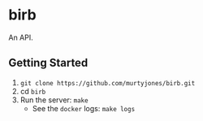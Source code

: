# birb
An API.
## Getting Started
1. `git clone https://github.com/murtyjones/birb.git`
2. cd `birb`
3. Run the server: `make`
    - See the `docker` logs: `make logs`
